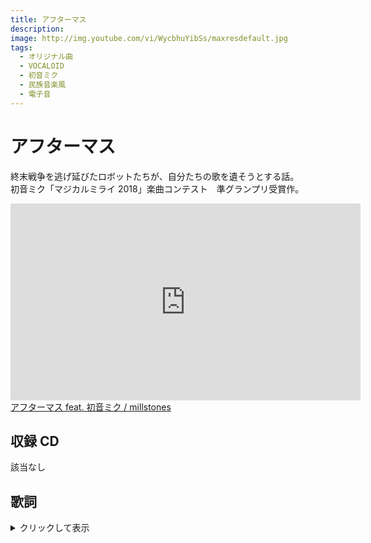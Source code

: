 ```yaml
---
title: アフターマス
description:
image: http://img.youtube.com/vi/WycbhuYibSs/maxresdefault.jpg
tags:
  - オリジナル曲
  - VOCALOID
  - 初音ミク
  - 民族音楽風
  - 電子音
---
```


# アフターマス

終末戦争を逃げ延びたロボットたちが、自分たちの歌を遺そうとする話。  
初音ミク「マジカルミライ 2018」楽曲コンテスト　準グランプリ受賞作。

<iframe
  width="560"
  height="315"
  src="https://www.youtube.com/embed/WycbhuYibSs"
  frameborder="0"
  allow="autoplay; encrypted-media"
  allowfullscreen
></iframe>

<script
  type="application/javascript"
  src="https://embed.nicovideo.jp/watch/sm33195852/script?w=640&h=360"
></script>

<noscript>
  <a href="http://www.nicovideo.jp/watch/sm33195852">
    アフターマス feat. 初音ミク / millstones
  </a>
</noscript>

## 収録 CD

該当なし

## 歌詞

<details>
<summary>クリックして表示</summary>
揺らいだ視界が語る  
遠くもない過去の話

最後に聞こえた声は  
嘆きと悲鳴と諦めの言葉

空が唸り  
土が燃えて  
星を静寂に没めた

頬を伝う黒い雨だけが  
大地を叩く音を鳴らす

残された追憶たちの緩やかな終幕  
錆びついた語り部たちのエピローグの続き

いずれ全て塵に還る  
やがて終わりゆく運命

営みの灰だけが  
雨に湿るこの場所で

いつかまた空に描く  
降り注ぐ光を  
溢れる命を

この想いを歌にしよう

軋む身体を震わせ  
仮初めの魂が叫ぶ音で紡ぐ調べ

地の果てで生まれたささめきの歌  
それはまだ小さな欠片に過ぎないけれど

地の果てに芽生えたおぼろげな夢  
いつの日か未来にこの歌が届きますように

</details>
